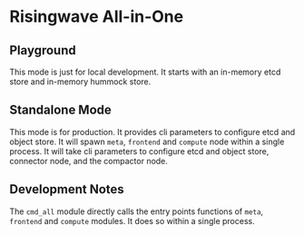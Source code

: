 # Risingwave All-in-One

## Playground

This mode is just for local development. It starts with an in-memory etcd store and in-memory hummock store.

## Standalone Mode

This mode is for production. It provides cli parameters to configure etcd and object store.
It will spawn `meta`, `frontend` and `compute` node within a single process.
It will take cli parameters to configure etcd and object store, connector node, and the compactor node.

## Development Notes

The `cmd_all` module directly calls the entry points functions of `meta`, `frontend` and `compute` modules.
It does so within a single process.